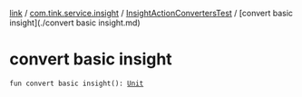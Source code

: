 [link](../../index.md) / [com.tink.service.insight](../index.md) / [InsightActionConvertersTest](index.md) / [convert basic insight](./convert basic insight.md)

# convert basic insight

`fun convert basic insight(): `[`Unit`](https://kotlinlang.org/api/latest/jvm/stdlib/kotlin/-unit/index.html)